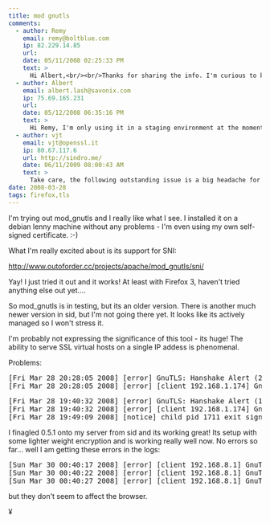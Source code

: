 ```yaml
---
title: mod gnutls
comments:
  - author: Remy
    email: remy@boltblue.com
    ip: 82.229.14.85
    url:
    date: 05/11/2008 02:25:33 PM
    text: >
      Hi Albert,<br/><br/>Thanks for sharing the info. I'm curious to know how the mod_gnutls is doing in a poduction environment. Have your users reported any untoward behavour? and have you had any downtime?<br/>Would really appreciate your experiences.<br/><br/>Thanks again.
  - author: Albert
    email: albert.lash@savonix.com
    ip: 75.69.165.231
    url:
    date: 05/12/2008 06:35:16 PM
    text: >
      Hi Remy, I'm only using it in a staging environment at the moment, but the version I'm using (.5 I think) is going great. There are still lots of warnings in the Apache logs, but I don't notice any performance or stability issues.<br/><br/>Now that I think about it, the log errors could be due to Nagios checking it but not fully completing the handshake... something similar happens with postfix tls.<br/><br/>I probably won't use it in production until lenny is released.
  - author: vjt
    email: vjt@openssl.it
    ip: 80.67.117.6
    url: http://sindro.me/
    date: 06/11/2009 08:00:43 AM
    text: >
      Take care, the following outstanding issue is a big headache for me: <a href="http://issues.outoforder.cc/view.php?id=95" rel="nofollow">http://issues.outoforder.cc/view.php?id=95</a><br/><br/>The new firefoxes based on xulrunner 1.9 cannot send more than 3kb of POST data while using mod_gnutls :(.
date: 2008-03-28
tags: firefox,tls
---
```

I'm trying out mod_gnutls and I really like what I see. I installed it on a debian lenny machine without any problems - I'm even using my own self-signed certificate. :-)

What I'm really excited about is its support for SNI:

<a rel="nofollow" href="http://www.outoforder.cc/projects/apache/mod_gnutls/sni/">http://www.outoforder.cc/projects/apache/mod_gnutls/sni/</a>

Yay! I just tried it out and it works! At least with Firefox 3, haven't tried anything else out yet....

So mod_gnutls is in testing, but its an older version. There is another much newer version in sid, but I'm not going there yet. It looks like its actively managed so I won't stress it.

I'm probably not expressing the significance of this tool - its huge! The ability to serve SSL virtual hosts on a single IP addess is phenomenal.

Problems:

<pre class="sh_sh">[Fri Mar 28 20:28:05 2008] [error] GnuTLS: Hanshake Alert (20) 'Bad record MAC'.
[Fri Mar 28 20:28:05 2008] [error] [client 192.168.1.174] GnuTLS: Handshake Failed (-12) 'A TLS fatal alert has been received.'</pre>

<pre class="sh_sh">[Fri Mar 28 19:40:32 2008] [error] GnuTLS: Hanshake Alert (10) 'Unexpected message'.
[Fri Mar 28 19:40:32 2008] [error] [client 192.168.1.174] GnuTLS: Handshake Failed (-12) 'A TLS fatal alert has been received.'
[Fri Mar 28 19:49:09 2008] [notice] child pid 1711 exit signal Segmentation fault (11)</pre>

I finagled 0.5.1 onto my server from sid and its working great! Its setup with some lighter weight encryption and is working really well now. No errors so far... well I am getting these errors in the logs:

<pre class="sh_sh">[Sun Mar 30 00:40:17 2008] [error] [client 192.168.8.1] GnuTLS: Handshake Failed. Hit Maximum Attempts
[Sun Mar 30 00:40:22 2008] [error] [client 192.168.8.1] GnuTLS: Handshake Failed. Hit Maximum Attempts
[Sun Mar 30 00:40:27 2008] [error] [client 192.168.8.1] GnuTLS: Handshake Failed. Hit Maximum Attempts</pre>

but they don't seem to affect the browser.

¥

